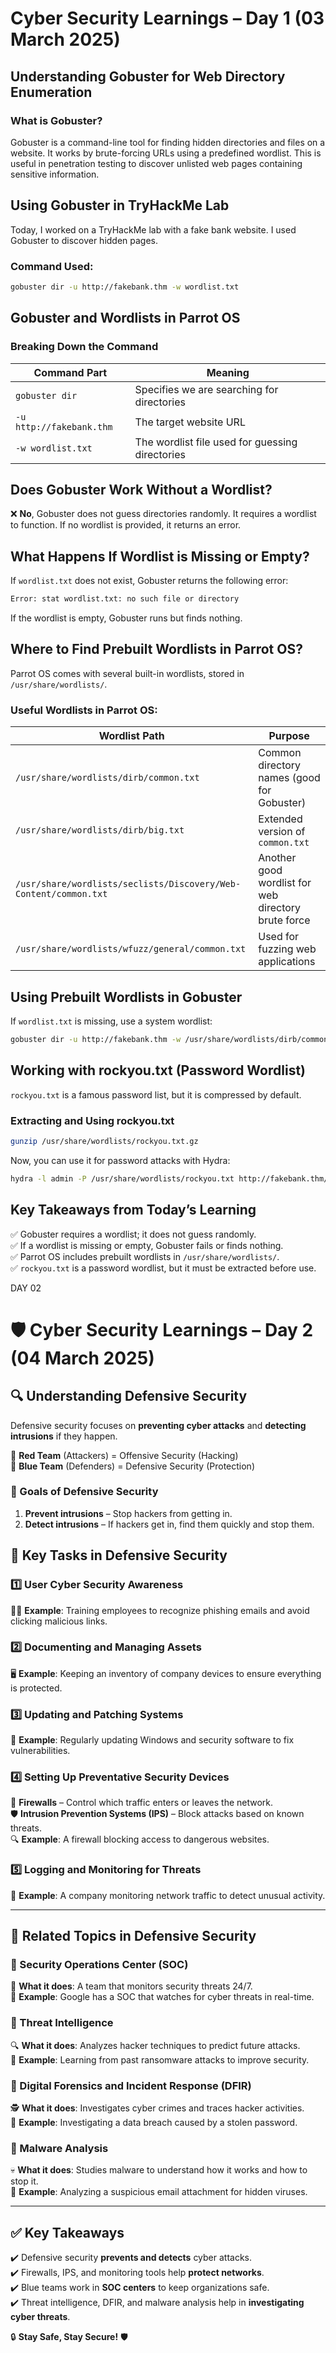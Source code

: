 # Cyber Security Learnings – Day 1 (03 March 2025)

## Understanding Gobuster for Web Directory Enumeration

### What is Gobuster?

Gobuster is a command-line tool for finding hidden directories and files on a website. It works by brute-forcing URLs using a predefined wordlist. This is useful in penetration testing to discover unlisted web pages containing sensitive information.

## Using Gobuster in TryHackMe Lab

Today, I worked on a TryHackMe lab with a fake bank website. I used Gobuster to discover hidden pages.
### Command Used:

```bash
gobuster dir -u http://fakebank.thm -w wordlist.txt
```

## Gobuster and Wordlists in Parrot OS

### Breaking Down the Command

| Command Part | Meaning |
|-------------|---------|
| `gobuster dir` | Specifies we are searching for directories |
| `-u http://fakebank.thm` | The target website URL |
| `-w wordlist.txt` | The wordlist file used for guessing directories |

## Does Gobuster Work Without a Wordlist?
❌ **No**, Gobuster does not guess directories randomly. It requires a wordlist to function. If no wordlist is provided, it returns an error.

## What Happens If Wordlist is Missing or Empty?

If `wordlist.txt` does not exist, Gobuster returns the following error:

```bash
Error: stat wordlist.txt: no such file or directory
```


If the wordlist is empty, Gobuster runs but finds nothing.

## Where to Find Prebuilt Wordlists in Parrot OS?

Parrot OS comes with several built-in wordlists, stored in `/usr/share/wordlists/`.

### Useful Wordlists in Parrot OS:

| Wordlist Path | Purpose |
|--------------|---------|
| `/usr/share/wordlists/dirb/common.txt` | Common directory names (good for Gobuster) |
| `/usr/share/wordlists/dirb/big.txt` | Extended version of `common.txt` |
| `/usr/share/wordlists/seclists/Discovery/Web-Content/common.txt` | Another good wordlist for web directory brute force |
| `/usr/share/wordlists/wfuzz/general/common.txt` | Used for fuzzing web applications |

## Using Prebuilt Wordlists in Gobuster

If `wordlist.txt` is missing, use a system wordlist:

```bash
gobuster dir -u http://fakebank.thm -w /usr/share/wordlists/dirb/common.txt
```

## Working with rockyou.txt (Password Wordlist)

`rockyou.txt` is a famous password list, but it is compressed by default.

### Extracting and Using rockyou.txt

```bash
gunzip /usr/share/wordlists/rockyou.txt.gz
```

Now, you can use it for password attacks with Hydra:

```bash
hydra -l admin -P /usr/share/wordlists/rockyou.txt http://fakebank.thm/login.php
```

## Key Takeaways from Today’s Learning

✅ Gobuster requires a wordlist; it does not guess randomly.  
✅ If a wordlist is missing or empty, Gobuster fails or finds nothing.  
✅ Parrot OS includes prebuilt wordlists in `/usr/share/wordlists/`.  
✅ `rockyou.txt` is a password wordlist, but it must be extracted before use.  




DAY 02 
# 🛡️ Cyber Security Learnings – Day 2 (04 March 2025)

## 🔍 Understanding Defensive Security  

Defensive security focuses on **preventing cyber attacks** and **detecting intrusions** if they happen.  

🔹 **Red Team** (Attackers) = Offensive Security (Hacking)  
🔹 **Blue Team** (Defenders) = Defensive Security (Protection)  

### 🎯 Goals of Defensive Security  
1. **Prevent intrusions** – Stop hackers from getting in.  
2. **Detect intrusions** – If hackers get in, find them quickly and stop them.  

## 🏰 Key Tasks in Defensive Security  

### 1️⃣ User Cyber Security Awareness  
👨‍💻 **Example**: Training employees to recognize phishing emails and avoid clicking malicious links.  

### 2️⃣ Documenting and Managing Assets  
🖥️ **Example**: Keeping an inventory of company devices to ensure everything is protected.  

### 3️⃣ Updating and Patching Systems  
🔄 **Example**: Regularly updating Windows and security software to fix vulnerabilities.  

### 4️⃣ Setting Up Preventative Security Devices  
🛑 **Firewalls** – Control which traffic enters or leaves the network.  
🛡️ **Intrusion Prevention Systems (IPS)** – Block attacks based on known threats.  
🔍 **Example**: A firewall blocking access to dangerous websites.  

### 5️⃣ Logging and Monitoring for Threats  
👀 **Example**: A company monitoring network traffic to detect unusual activity.  

---

## 🔎 Related Topics in Defensive Security  

### 🔹 Security Operations Center (SOC)  
👮 **What it does**: A team that monitors security threats 24/7.  
🏢 **Example**: Google has a SOC that watches for cyber threats in real-time.  

### 🔹 Threat Intelligence  
🔍 **What it does**: Analyzes hacker techniques to predict future attacks.  
📌 **Example**: Learning from past ransomware attacks to improve security.  

### 🔹 Digital Forensics and Incident Response (DFIR)  
🕵️ **What it does**: Investigates cyber crimes and traces hacker activities.  
🔬 **Example**: Investigating a data breach caused by a stolen password.  

### 🔹 Malware Analysis  
💀 **What it does**: Studies malware to understand how it works and how to stop it.  
🐛 **Example**: Analyzing a suspicious email attachment for hidden viruses.  

---

## ✅ Key Takeaways  
✔️ Defensive security **prevents and detects** cyber attacks.  
✔️ Firewalls, IPS, and monitoring tools help **protect networks**.  
✔️ Blue teams work in **SOC centers** to keep organizations safe.  
✔️ Threat intelligence, DFIR, and malware analysis help in **investigating cyber threats**.  

🔒 **Stay Safe, Stay Secure!** 🛡️  

